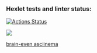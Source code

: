 ### Hexlet tests and linter status:
[![Actions Status](https://github.com/Hydro-Dog/frontend-project-44/workflows/hexlet-check/badge.svg)](https://github.com/Hydro-Dog/frontend-project-44/actions)

<a href="https://codeclimate.com/github/Hydro-Dog/frontend-project-44/maintainability"><img src="https://api.codeclimate.com/v1/badges/cb4f242eb24e0b03e9df/maintainability" /></a>

<a href="https://asciinema.org/a/Hh4NauoOByjPwVSmBwDLQbDNt">brain-even asciinema</a>

